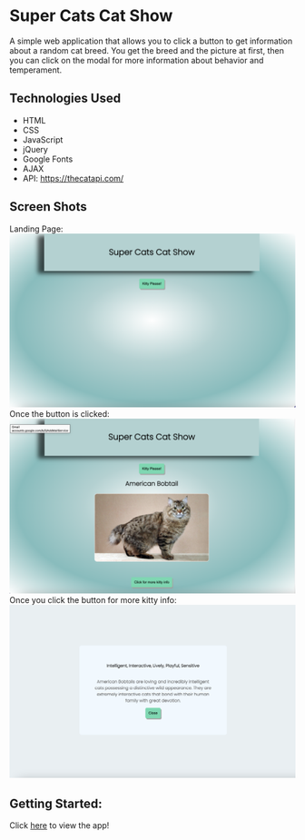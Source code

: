 # Super Cats Cat Show

A simple web application that allows you to click a button to get information about a random cat breed.  You get the breed and the picture at first, then you can click on the modal for more information about behavior and temperament. 

## Technologies Used
- HTML
- CSS
- JavaScript
- jQuery
- Google Fonts
- AJAX
- API: https://thecatapi.com/

## Screen Shots
Landing Page:
![Landing page](pictures-for-readme/Screen%20Shot%202022-08-27%20at%207.53.53%20PM.png)
Once the button is clicked:
![Picture of a cat](pictures-for-readme/Screen%20Shot%202022-08-27%20at%207.54.22%20PM.png)
Once you click the button for more kitty info:
![modal of more kitty info](pictures-for-readme/Screen%20Shot%202022-08-27%20at%207.54.31%20PM.png)

## Getting Started:
Click [here](https://kellynelson13.github.io/cat-app/) to view the app!